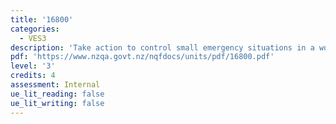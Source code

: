 ```yaml
---
title: '16800'
categories:
  - VES3
description: 'Take action to control small emergency situations in a workplace '
pdf: 'https://www.nzqa.govt.nz/nqfdocs/units/pdf/16800.pdf'
level: '3'
credits: 4
assessment: Internal
ue_lit_reading: false
ue_lit_writing: false
---
```


